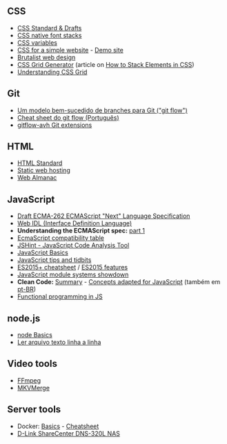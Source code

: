 ## CSS
+ [CSS Standard & Drafts](https://www.w3.org/Style/CSS/)
+ [CSS native font stacks](CSS-native-font-stacks)
+ [CSS variables](https://developer.mozilla.org/en-US/docs/Web/CSS/Using_CSS_variables)
+ [CSS for a simple website](CSS-for-a-simple-website) - [Demo site](https://hvianna.github.io/simple/)
+ [Brutalist web design](https://brutalist-web.design/)
+ [CSS Grid Generator](https://cssgrid-generator.netlify.com/) (article on [How to Stack Elements in CSS](https://css-tricks.com/how-to-stack-elements-in-css/))
+ [Understanding CSS Grid](https://www.smashingmagazine.com/2020/01/understanding-css-grid-container/)

## Git
+ [Um modelo bem-sucedido de branches para Git ("git flow")](gitflow)
+ [Cheat sheet do git flow (Português)](https://danielkummer.github.io/git-flow-cheatsheet/index.pt_BR.html)
+ [gitflow-avh Git extensions](https://github.com/petervanderdoes/gitflow-avh)

## HTML
+ [HTML Standard](https://html.spec.whatwg.org/multipage/)
+ [Static web hosting](Static-web-hosting)
+ [Web Almanac](https://almanac.httparchive.org/)

## JavaScript
+ [Draft ECMA-262 ECMAScript "Next" Language Specification](https://tc39.github.io/ecma262/)
+ [Web IDL (Interface Definition Language)](https://heycam.github.io/webidl/)
+ **Understanding the ECMAScript spec:** [part 1](https://v8.dev/blog/understanding-ecmascript-part-1)
+ [EcmaScript compatibility table](http://kangax.github.io/compat-table/es6/)
+ [JSHint - JavaScript Code Analysis Tool](https://jshint.com/)
+ [JavaScript Basics](JavaScript-Basics)
+ [JavaScript tips and tidbits](https://github.com/nas5w/javascript-tips-and-tidbits)
+ [ES2015+ cheatsheet](https://devhints.io/es6) / [ES2015 features](https://babeljs.io/docs/en/learn/)
+ [JavaScript module systems showdown](https://auth0.com/blog/javascript-module-systems-showdown/)
+ **Clean Code:** [Summary](https://gist.github.com/wojteklu/73c6914cc446146b8b533c0988cf8d29) - [Concepts adapted for JavaScript](https://github.com/ryanmcdermott/clean-code-javascript) (também em [pt-BR](https://github.com/felipe-augusto/clean-code-javascript))
+ [Functional programming in JS](https://softwarebrothers.co/blog/functional-programming-in-javascript/)

## node.js
+ [node Basics](node-basics)
+ [Ler arquivo texto linha a linha](https://gist.github.com/hvianna/cb42092465805308304e14443b93ca8f)

## Video tools
+ [FFmpeg](FFmpeg)
+ [MKVMerge](MKVMerge)

## Server tools
+ Docker: [Basics](Docker) - [Cheatsheet](Docker-cheatsheet)
+ [D-Link ShareCenter DNS-320L NAS](DNS-320L)

